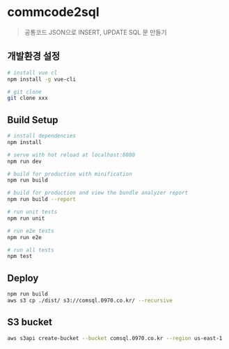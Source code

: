 # commcode2sql

> 공통코드 JSON으로 INSERT, UPDATE SQL 문 만들기

## 개발환경 설정

``` bash
# install vue cl
npm install -g vue-cli

# git clone
git clone xxx
```

## Build Setup

``` bash
# install dependencies
npm install

# serve with hot reload at localhost:8080
npm run dev

# build for production with minification
npm run build

# build for production and view the bundle analyzer report
npm run build --report

# run unit tests
npm run unit

# run e2e tests
npm run e2e

# run all tests
npm test
```

## Deploy

``` bash
npm run build
aws s3 cp ./dist/ s3://comsql.0970.co.kr/ --recursive
```

## S3 bucket

``` bash
aws s3api create-bucket --bucket comsql.0970.co.kr --region us-east-1
```